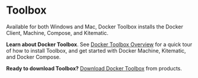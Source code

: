 <!--[metadata]>
+++
title = "Docker Toolbox"
description = "Documentation that provides an overview of Docker Toolbox and installation instructions"
keywords = ["docker, documentation, about, technology, docker toolbox, gui"]
[menu.main]
identifier="workw_toolbox"
weight=2
+++
<![end-metadata]-->

# Toolbox
Available for both Windows and Mac, Docker Toolbox installs the Docker Client, Machine, Compose, and Kitematic.

**Learn about Docker Toolbox**. See [Docker Toolbox Overview](toolbox.md) for a quick tour of how to install Toolbox, and get started with Docker Machine, Kitematic, and Docker Compose.

**Ready to download Toolbox?**  <a href="https://www.docker.com/products/docker-toolbox">Download Docker Toolbox</a> from products.
